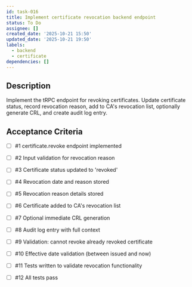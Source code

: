 ```yaml
---
id: task-016
title: Implement certificate revocation backend endpoint
status: To Do
assignee: []
created_date: '2025-10-21 15:50'
updated_date: '2025-10-21 19:50'
labels:
  - backend
  - certificate
dependencies: []
---
```


## Description

<!-- SECTION:DESCRIPTION:BEGIN -->
Implement the tRPC endpoint for revoking certificates. Update certificate status, record revocation reason, add to CA's revocation list, optionally generate CRL, and create audit log entry.
<!-- SECTION:DESCRIPTION:END -->

## Acceptance Criteria
<!-- AC:BEGIN -->
- [ ] #1 certificate.revoke endpoint implemented
- [ ] #2 Input validation for revocation reason
- [ ] #3 Certificate status updated to 'revoked'
- [ ] #4 Revocation date and reason stored
- [ ] #5 Revocation reason details stored
- [ ] #6 Certificate added to CA's revocation list
- [ ] #7 Optional immediate CRL generation
- [ ] #8 Audit log entry with full context
- [ ] #9 Validation: cannot revoke already revoked certificate
- [ ] #10 Effective date validation (between issued and now)

- [ ] #11 Tests written to validate revocation functionality
- [ ] #12 All tests pass
<!-- AC:END -->
